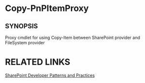 # Copy-PnPItemProxy

## SYNOPSIS
Proxy cmdlet for using Copy-Item between SharePoint provider and FileSystem provider

# RELATED LINKS

[SharePoint Developer Patterns and Practices](http://aka.ms/sppnp)